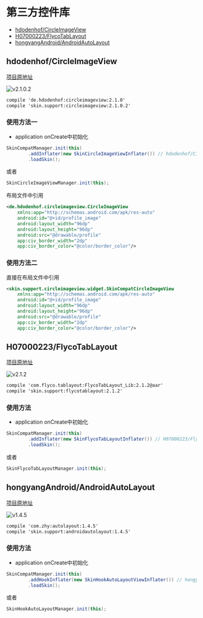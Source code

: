 # 第三方控件库

* [hdodenhof/CircleImageView](#hdodenhofcircleimageview)
* [H07000223/FlycoTabLayout](#h07000223flycotablayout)
* [hongyangAndroid/AndroidAutoLayout](#hongyangandroidandroidautolayout)

## hdodenhof/CircleImageView

[项目原地址](https://github.com/hdodenhof/CircleImageView)

![v2.1.0.2](https://img.shields.io/badge/circleimageview-v2.1.0.2-green.svg)

```xml
compile 'de.hdodenhof:circleimageview:2.1.0'
compile 'skin.support:circleimageview:2.1.0.2'
```

### 使用方法一

* application onCreate中初始化

```java
SkinCompatManager.init(this)
        .addInflater(new SkinCircleImageViewInflater()) // hdodenhof/CircleImageView
        .loadSkin();
```
或者
```java
SkinCircleImageViewManager.init(this);
```

布局文件中引用
```xml
<de.hdodenhof.circleimageview.CircleImageView
    xmlns:app="http://schemas.android.com/apk/res-auto"
    android:id="@+id/profile_image"
    android:layout_width="96dp"
    android:layout_height="96dp"
    android:src="@drawable/profile"
    app:civ_border_width="2dp"
    app:civ_border_color="@color/border_color"/>
```

### 使用方法二

直接在布局文件中引用
```xml
<skin.support.circleimageview.widget.SkinCompatCircleImageView
    xmlns:app="http://schemas.android.com/apk/res-auto"
    android:id="@+id/profile_image"
    android:layout_width="96dp"
    android:layout_height="96dp"
    android:src="@drawable/profile"
    app:civ_border_width="2dp"
    app:civ_border_color="@color/border_color"/>
```

## H07000223/FlycoTabLayout

[项目原地址](https://github.com/H07000223/FlycoTabLayout)

![v2.1.2](https://img.shields.io/badge/flycotablayout-v2.1.2-green.svg)

```xml
compile 'com.flyco.tablayout:FlycoTabLayout_Lib:2.1.2@aar'
compile 'skin.support:flycotablayout:2.1.2'
```

### 使用方法

* application onCreate中初始化

```java
SkinCompatManager.init(this)
        .addInflater(new SkinFlycoTabLayoutInflater()) // H07000223/FlycoTabLayout
        .loadSkin();
```
或者
```java
SkinFlycoTabLayoutManager.init(this);
```

## hongyangAndroid/AndroidAutoLayout

[项目原地址](https://github.com/hongyangAndroid/AndroidAutoLayout)

![v1.4.5](https://img.shields.io/badge/androidautolayout-v1.4.5-green.svg)

```xml
compile 'com.zhy:autolayout:1.4.5'
compile 'skin.support:androidautolayout:1.4.5'
```

### 使用方法

* application onCreate中初始化

```java
SkinCompatManager.init(this)
        .addHookInflater(new SkinHookAutoLayoutViewInflater()) // hongyangAndroid/AndroidAutoLayout
        .loadSkin();
```
或者
```java
SkinHookAutoLayoutManager.init(this);
```
